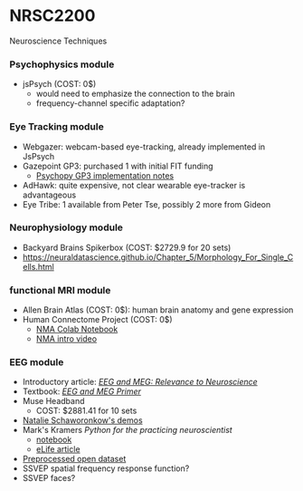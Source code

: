 # NRSC2200
Neuroscience Techniques

### Psychophysics module
* jsPsych (COST: 0$)
  * would need to emphasize the connection to the brain
  * frequency-channel specific adaptation?

### Eye Tracking module
*	Webgazer: webcam-based eye-tracking, already implemented in JsPsych
*	Gazepoint GP3: purchased 1 with initial FIT funding
    *	[Psychopy GP3 implementation notes](https://www.psychopy.org/api/iohub/device/eyetracker_interface/GazePoint_Implementation_Notes.html)
*	AdHawk: quite expensive, not clear wearable eye-tracker is advantageous 
*	Eye Tribe: 1 available from Peter Tse, possibly 2 more from Gideon

### Neurophysiology module
* Backyard Brains Spikerbox (COST: $2729.9 for 20 sets)
* https://neuraldatascience.github.io/Chapter_5/Morphology_For_Single_Cells.html

### functional MRI module 
* Allen Brain Atlas (COST: 0$): human brain anatomy and gene expression
* Human Connectome Project (COST: 0$)
  * [NMA Colab Notebook](https://colab.research.google.com/github/NeuromatchAcademy/course-content/blob/master/projects/load_hcp.ipynb#scrollTo=ErP_ocaxK9FU)
  * [NMA intro video](https://www.youtube.com/watch?v=iOCcY0QFMS4)

### EEG module
* Introductory article: [*EEG and MEG: Relevance to Neuroscience*](https://www.cell.com/neuron/fulltext/S0896-6273(13)00920-3)
* Textbook: [*EEG and MEG Primer*](https://oxfordmedicine.com/view/10.1093/med/9780190497774.001.0001/med-9780190497774)
* Muse Headband
  * COST: $2881.41 for 10 sets
* [Natalie Schaworonkow's demos](http://mnemai.org/demos/)
* Mark's Kramers *Python for the practicing neuroscientist*
  * [notebook](https://mark-kramer.github.io/Case-Studies-Python/intro.html)
  * [eLife article](https://elifesciences.org/labs/f779833b/python-for-the-practicing-neuroscientist-an-online-educational-resource)
* [Preprocessed open dataset](http://fcon_1000.projects.nitrc.org/indi/retro/MPI_LEMON/downloads/download_EEG.html)
* SSVEP spatial frequency response function? 
* SSVEP faces?

